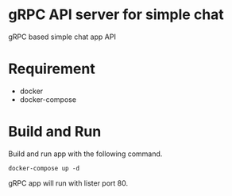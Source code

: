 # gRPC API server for simple chat
gRPC based simple chat app API

# Requirement
- docker
- docker-compose

# Build and Run
Build and run app with the following command.

```shell
docker-compose up -d
```

gRPC app will run with lister port 80.